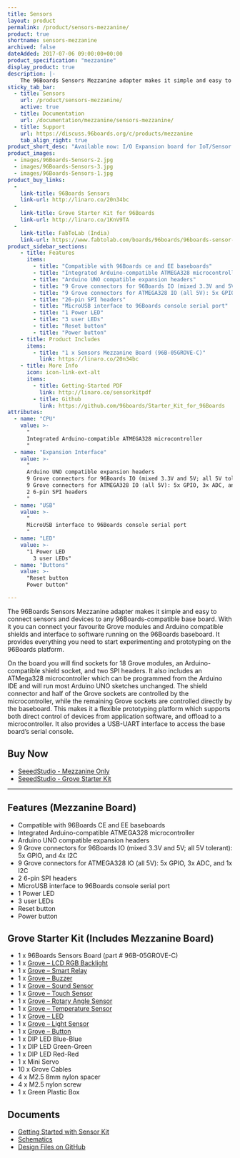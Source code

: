 ```yaml
---
title: Sensors
layout: product
permalink: /product/sensors-mezzanine/
product: true
shortname: sensors-mezzanine
archived: false
dateAdded: 2017-07-06 09:00:00+00:00
product_specification: "mezzanine"
display_product: true
description: |-
    The 96Boards Sensors Mezzanine adapter makes it simple and easy to connect sensors and devices to any 96Boards-compatible base board. With it you can connect your favourite Grove modules and Arduino compatible shields and interface to software running on the 96Boards baseboard. It provides everything you need to start experimenting and prototyping on the 96Boards platform.
sticky_tab_bar:
  - title: Sensors
    url: /product/sensors-mezzanine/
    active: true
  - title: Documentation
    url: /documentation/mezzanine/sensors-mezzanine/
  - title: Support
    url: https://discuss.96boards.org/c/products/mezzanine
    tab_align_right: true
product_short_desc: "Available now: I/O Expansion board for IoT/Sensor applications, with SoC and Arduino-compatible Grove module interfaces, and Arduino-compatible shield connectors."
product_images:
  - images/96Boards-Sensors-2.jpg
  - images/96Boards-Sensors-3.jpg
  - images/96Boards-Sensors-1.jpg
product_buy_links:
  -
    link-title: 96Boards Sensors
    link-url: http://linaro.co/20n34bc
  -
    link-title: Grove Starter Kit for 96Boards
    link-url: http://linaro.co/1KnV9TA
  -
    link-title: FabToLab (India)
    link-url: https://www.fabtolab.com/boards/96boards/96boards-sensor-adapter
product_sidebar_sections:
    - title: Features
      items:
        - title: "Compatible with 96Boards ce and EE baseboards"
        - title: "Integrated Arduino-compatible ATMEGA328 microcontroller"
        - title: "Arduino UNO compatible expansion headers"
        - title: "9 Grove connectors for 96Boards IO (mixed 3.3V and 5V; all 5V tolerant): 5x GPIO, and 4x I2C"
        - title: "9 Grove connectors for ATMEGA328 IO (all 5V): 5x GPIO, 3x ADC, and 1x I2C"
        - title: "26-pin SPI headers"
        - title: "MicroUSB interface to 96Boards console serial port"
        - title: "1 Power LED"
        - title: "3 user LEDs"
        - title: "Reset button"
        - title: "Power button"
    - title: Product Includes
      items:
        - title: "1 x Sensors Mezzanine Board (96B-05GROVE-C)"
          link: https://linaro.co/20n34bc
    - title: More Info
      icon: icon-link-ext-alt
      items:
        - title: Getting-Started PDF
          link: http://linaro.co/sensorkitpdf
        - title: Github
          link: https://github.com/96boards/Starter_Kit_for_96Boards
attributes:
  - name: "CPU"
    value: >-
      "
      Integrated Arduino-compatible ATMEGA328 microcontroller
      "
  - name: "Expansion Interface"
    value: >-
      "
      Arduino UNO compatible expansion headers
      9 Grove connectors for 96Boards IO (mixed 3.3V and 5V; all 5V tolerant): 5x GPIO, and 4x I2C
      9 Grove connectors for ATMEGA328 IO (all 5V): 5x GPIO, 3x ADC, and 1x I2C
      2 6-pin SPI headers
      "
  - name: "USB"
    value: >-
      "
      MicroUSB interface to 96Boards console serial port
      "
  - name: "LED"
    value: >-
      "1 Power LED
        3 user LEDs"
  - name: "Buttons"
    value: >-
      "Reset button
      Power button"

---
```

The 96Boards Sensors Mezzanine adapter makes it simple and easy to connect sensors and devices to any 96Boards-compatible base board. With it you can connect your favourite Grove modules and Arduino compatible shields and interface to software running
on the 96Boards baseboard. It provides everything you need to start experimenting and prototyping on the 96Boards platform.

On the board you will find sockets for 18 Grove modules, an Arduino-compatible shield socket, and two SPI headers. It also includes an ATMega328 microcontroller which can be programmed from the Arduino IDE and will run most Arduino UNO sketches
unchanged. The shield connector and half of the Grove sockets are controlled by the microcontroller, while the remaining Grove sockets are controlled directly by the baseboard. This makes it a flexible prototyping platform which supports both direct
control of devices from application software, and offload to a microcontroller. It also provides a USB-UART interface to access the base board’s serial console.

## Buy Now

- [SeeedStudio - Mezzanine Only](http://linaro.co/20n34bc)
- [SeeedStudio - Grove Starter Kit](http://linaro.co/1KnV9TA)

***

## Features (Mezzanine Board)

- Compatible with 96Boards CE and EE baseboards
- Integrated Arduino-compatible ATMEGA328 microcontroller
- Arduino UNO compatible expansion headers
- 9 Grove connectors for 96Boards IO (mixed 3.3V and 5V; all 5V tolerant): 5x GPIO, and 4x I2C
- 9 Grove connectors for ATMEGA328 IO (all 5V): 5x GPIO, 3x ADC, and 1x I2C
- 2 6-pin SPI headers
- MicroUSB interface to 96Boards console serial port
- 1 Power LED
- 3 user LEDs
- Reset button
- Power button

## Grove Starter Kit (Includes Mezzanine Board)

- 1 x 96Boards Sensors Board (part # 96B-05GROVE-C)
- 1 x [Grove – LCD RGB Backlight](http://www.seeedstudio.com/depot/Grove-LCD-RGB-Backlight-p-1643.html?cPath=34_36)
- 1 x [Grove – Smart Relay](http://www.seeedstudio.com/depot/grove-relay-p-769.html?cPath=156_160)
- 1 x [Grove – Buzzer](http://www.seeedstudio.com/depot/grove-buzzer-p-768.html?cPath=156_159)
- 1 x [Grove – Sound Sensor](http://www.seeedstudio.com/depot/grove-sound-sensor-p-752.html?cPath=144_148)
- 1 x [Grove – Touch Sensor](http://www.seeedstudio.com/depot/grove-touch-sensor-p-747.html?cPath=156_160)
- 1 x [Grove – Rotary Angle Sensor](https://www.seeedstudio.com/Grove-Rotary-Angle-Sensor-P.html)
- 1 x [Grove – Temperature Sensor](http://www.seeedstudio.com/depot/grove-temperature-sensor-p-774.html?cPath=144_147)
- 1 x [Grove – LED](http://www.seeedstudio.com/depot/Grove-LED-p-767.html?cPath=81_35)
- 1 x [Grove – Light Sensor](http://www.seeedstudio.com/depot/Grove-Light-Sensor-p-746.html?cPath=25_27)
- 1 x [Grove – Button](http://www.seeedstudio.com/depot/grove-button-p-766.html?cPath=156_160)
- 1 x DIP LED Blue-Blue
- 1 x DIP LED Green-Green
- 1 x DIP LED Red-Red
- 1 x Mini Servo
- 10 x Grove Cables
- 4 x M2.5 8mm nylon spacer
- 4 x M2.5 nylon screw
- 1 x Green Plastic Box

## Documents

- [Getting Started with Sensor Kit](http://linaro.co/sensorkitpdf)
- [Schematics](https://github.com/96boards/96boards-sensors/raw/master/Sensors.pdf)
- [Design Files on GitHub](https://github.com/96boards/96boards-sensors)
